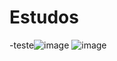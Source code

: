 # Estudos

-teste![image](https://user-images.githubusercontent.com/99848479/177864799-c7337042-77ce-4146-81b5-98a2e2fc4517.png)
![image](https://user-images.githubusercontent.com/99848479/177864900-3d40e833-f6b7-499c-a437-75e20d382a11.png)

